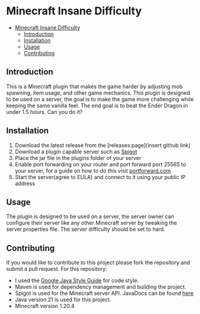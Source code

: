 # Minecraft Insane Difficulty

- [Minecraft Insane Difficulty](#minecraft-insane-difficulty)
  - [Introduction](#introduction)
  - [Installation](#installation)
  - [Usage](#usage)
  - [Contributing](#contributing)

## Introduction
This is a Minecraft plugin that makes the game harder by adjusting mob spawning, item usage, and other game mechanics. 
This plugin is designed to be used on a server, the goal is to make the game more challenging while keeping the same vanilla
feel. The end goal is to beat the Ender Dragon in under 1.5 hours. Can you do it?

## Installation
1. Download the latest release from the [releases page](insert github link)
2. Download a plugin capable server such as [Spigot](https://getbukkit.org/download/spigot)
3. Place the jar file in the plugins folder of your server
4. Enable port forwarding on your router and port forward port 25565 to your server, for a guide on how to do this visit [portforward.com](https://portforward.com/)
5. Start the server(agree to EULA) and connect to it using your public IP address

## Usage
The plugin is designed to be used on a server, the server owner can configure their server like any other Minecraft server
by tweaking the server.properties file. The server difficulty should be set to hard.

## Contributing
If you would like to contribute to this project please fork the repository and submit a pull request. For this repository:
- I used the [Google Java Style Guide](https://google.github.io/styleguide/javaguide.html) for code style. 
- Maven is used for dependency management and building the project.
- Spigot is used for the Minecraft server API. JavaDocs can be found [here](https://hub.spigotmc.org/javadocs/spigot/overview-summary.html)
- Java version 21 is used for this project.
- Minecraft version 1.20.4

